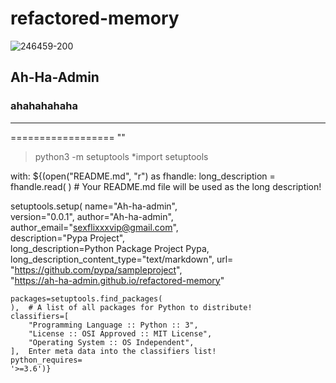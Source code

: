 # refactored-memory
![246459-200](https://user-images.githubusercontent.com/118419708/205466524-0d919823-fddd-464c-a4b8-c05b25c01b6e.png)
## Ah-Ha-Admin ##
### ahahahahaha ###
------------------
==================
""
> python3 -m setuptools
*import setuptools

with:
${(open("README.md", "r") as fhandle:
	long_description = fhandle.read(
	)  # Your README.md file will be used as the long description!

setuptools.setup(
    name="Ah-ha-admin",   
    version="0.0.1", 
    author="Ah-ha-admin",  
    author_email="sexflixxxvip@gmail.com",  
    description="Pypa Project",  
    long_description=Python Package Project Pypa,
    long_description_content_type="text/markdown",
    url=
    "https://github.com/pypa/sampleproject",  
    "https://ah-ha-admin.github.io/refactored-memory"
    
    packages=setuptools.find_packages(
    ),  # A list of all packages for Python to distribute!
    classifiers=[
        "Programming Language :: Python :: 3",
        "License :: OSI Approved :: MIT License",
        "Operating System :: OS Independent",
    ],  Enter meta data into the classifiers list!
    python_requires=
    '>=3.6')} 
